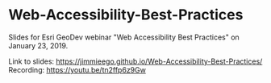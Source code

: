 # Web-Accessibility-Best-Practices
Slides for Esri GeoDev webinar "Web Accessibility Best Practices" on January 23, 2019.

Link to slides: https://jimmieego.github.io/Web-Accessibility-Best-Practices/  
Recording: https://youtu.be/tn2ffp6z9Gw

